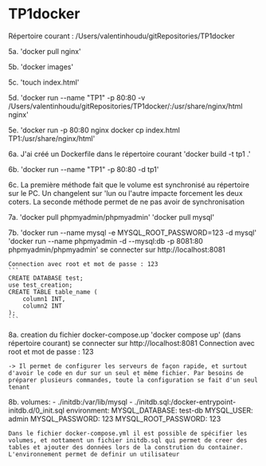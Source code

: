 # TP1docker

Répertoire courant : /Users/valentinhoudu/gitRepositories/TP1docker

5a. 'docker pull nginx'

5b. 'docker images'

5c. 'touch index.html'

5d. 'docker run --name "TP1" -p 80:80 -v /Users/valentinhoudu/gitRepositories/TP1docker/:/usr/share/nginx/html nginx'

5e. 'docker run -p 80:80 nginx 
    docker cp index.html TP1:/usr/share/nginx/html'

6a. J'ai créé un Dockerfile dans le répertoire courant 
    'docker build -t tp1 .'

6b. 'docker run --name "TP1" -p 80:80 -d tp1'

6c. La première méthode fait que le volume est synchronisé au répertoire sur le PC. Un changelent sur 'lun ou l'autre impacte forcement les deux coters. La seconde méthode permet de ne pas avoir de synchronisation

7a. 'docker pull phpmyadmin/phpmyadmin'
    'docker pull mysql'

7b. 'docker run --name mysql -e MYSQL_ROOT_PASSWORD=123 -d mysql' 
    'docker run --name phpmyadmin -d --mysql:db -p 8081:80 phpmyadmin/phpmyadmin'
    se connecter sur http://localhost:8081

    Connection avec root et mot de passe : 123
    ```
    CREATE DATABASE test;
    use test_creation;
    CREATE TABLE table_name (
        column1 INT,
        column2 INT
    );
    ```

8a. creation du fichier docker-compose.up
    'docker compose up' (dans répertoire courant)
    se connecter sur http://localhost:8081
    Connection avec root et mot de passe : 123

    -> Il permet de configurer les serveurs de façon rapide, et surtout d'avoir le code en dur sur un seul et même fichier. Par besoins de préparer plusieurs commandes, toute la configuration se fait d'un seul tenant

8b. volumes:
      - ./initdb:/var/lib/mysql
      - ./initdb.sql:/docker-entrypoint-initdb.d/0_init.sql
    environment:
      MYSQL_DATABASE: test-db
      MYSQL_USER: admin
      MYSQL_PASSWORD: 123
      MYSQL_ROOT_PASSWORD: 123
    
    Dans le fichier docker-compose.yml il est possible de spécifier les volumes, et nottament un fichier initdb.sql qui permet de creer des tables et ajouter des données lors de la constrution du container. 
    L'environnement permet de definir un utilisateur 